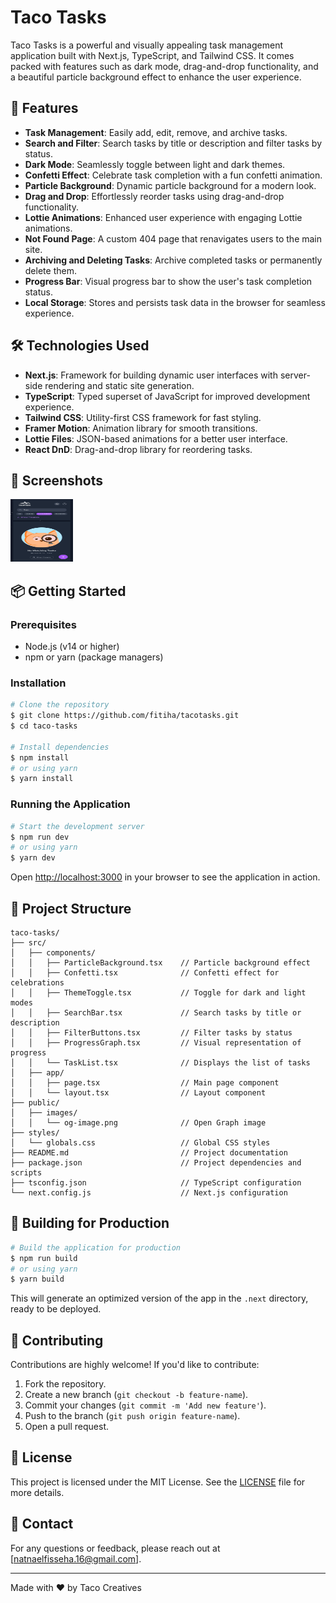 # Taco Tasks

Taco Tasks is a powerful and visually appealing task management application built with Next.js, TypeScript, and Tailwind CSS. It comes packed with features such as dark mode, drag-and-drop functionality, and a beautiful particle background effect to enhance the user experience.

## 🚀 Features

- **Task Management**: Easily add, edit, remove, and archive tasks.
- **Search and Filter**: Search tasks by title or description and filter tasks by status.
- **Dark Mode**: Seamlessly toggle between light and dark themes.
- **Confetti Effect**: Celebrate task completion with a fun confetti animation.
- **Particle Background**: Dynamic particle background for a modern look.
- **Drag and Drop**: Effortlessly reorder tasks using drag-and-drop functionality.
- **Lottie Animations**: Enhanced user experience with engaging Lottie animations.
- **Not Found Page**: A custom 404 page that renavigates users to the main site.
- **Archiving and Deleting Tasks**: Archive completed tasks or permanently delete them.
- **Progress Bar**: Visual progress bar to show the user's task completion status.
- **Local Storage**: Stores and persists task data in the browser for seamless experience.

## 🛠️ Technologies Used

- **Next.js**: Framework for building dynamic user interfaces with server-side rendering and static site generation.
- **TypeScript**: Typed superset of JavaScript for improved development experience.
- **Tailwind CSS**: Utility-first CSS framework for fast styling.
- **Framer Motion**: Animation library for smooth transitions.
- **Lottie Files**: JSON-based animations for a better user interface.
- **React DnD**: Drag-and-drop library for reordering tasks.

## 📸 Screenshots

<img src="/public/screenshots/img1.jpg" alt="Taco Tasks Screenshot" width="100" height="100">

## 📦 Getting Started

### Prerequisites

- Node.js (v14 or higher)
- npm or yarn (package managers)

### Installation

```bash
# Clone the repository
$ git clone https://github.com/fitiha/tacotasks.git
$ cd taco-tasks

# Install dependencies
$ npm install
# or using yarn
$ yarn install
```

### Running the Application

```bash
# Start the development server
$ npm run dev
# or using yarn
$ yarn dev
```

Open [http://localhost:3000](http://localhost:3000) in your browser to see the application in action.

## 📂 Project Structure

```plaintext
taco-tasks/
├── src/
│   ├── components/
│   │   ├── ParticleBackground.tsx    // Particle background effect
│   │   ├── Confetti.tsx              // Confetti effect for celebrations
│   │   ├── ThemeToggle.tsx           // Toggle for dark and light modes
│   │   ├── SearchBar.tsx             // Search tasks by title or description
│   │   ├── FilterButtons.tsx         // Filter tasks by status
│   │   ├── ProgressGraph.tsx         // Visual representation of progress
│   │   └── TaskList.tsx              // Displays the list of tasks
│   ├── app/
│   │   ├── page.tsx                  // Main page component
│   │   └── layout.tsx                // Layout component
├── public/
│   ├── images/
│   │   └── og-image.png              // Open Graph image
├── styles/
│   └── globals.css                   // Global CSS styles
├── README.md                         // Project documentation
├── package.json                      // Project dependencies and scripts
├── tsconfig.json                     // TypeScript configuration
└── next.config.js                    // Next.js configuration
```

## 🎨 Building for Production

```bash
# Build the application for production
$ npm run build
# or using yarn
$ yarn build
```

This will generate an optimized version of the app in the `.next` directory, ready to be deployed.

## 🤝 Contributing

Contributions are highly welcome! If you'd like to contribute:

1. Fork the repository.
2. Create a new branch (`git checkout -b feature-name`).
3. Commit your changes (`git commit -m 'Add new feature'`).
4. Push to the branch (`git push origin feature-name`).
5. Open a pull request.

## 📄 License

This project is licensed under the MIT License. See the [LICENSE](./LICENSE) file for more details.

## 📧 Contact

For any questions or feedback, please reach out at [natnaelfisseha.16@gmail.com].

---

Made with ❤️ by Taco Creatives
